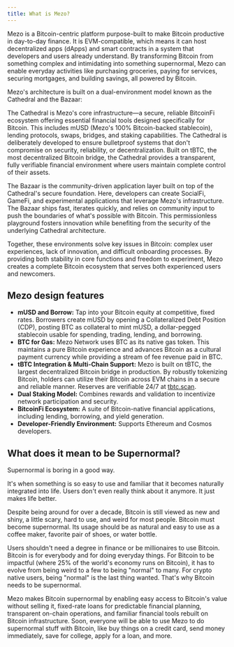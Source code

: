 ```yaml
---
title: What is Mezo?
---
```


Mezo is a Bitcoin-centric platform purpose-built to make Bitcoin productive in day-to-day finance. It is EVM-compatible, which means it can host decentralized apps (dApps) and smart contracts in a system that developers and users already understand. By transforming Bitcoin from something complex and intimidating into something supernormal, Mezo can enable everyday activities like purchasing groceries, paying for services, securing mortgages, and building savings, all powered by Bitcoin.

Mezo's architecture is built on a dual-environment model known as the Cathedral and the Bazaar:

The Cathedral is Mezo's core infrastructure—a secure, reliable BitcoinFi ecosystem offering essential financial tools designed specifically for Bitcoin. This includes mUSD (Mezo's 100% Bitcoin-backed stablecoin), lending protocols, swaps, bridges, and staking capabilities. The Cathedral is deliberately developed to ensure bulletproof systems that don't compromise on security, reliability, or decentralization. Built on tBTC, the most decentralized Bitcoin bridge, the Cathedral provides a transparent, fully verifiable financial environment where users maintain complete control of their assets.

The Bazaar is the community-driven application layer built on top of the Cathedral's secure foundation. Here, developers can create SocialFi, GameFi, and experimental applications that leverage Mezo's infrastructure. The Bazaar ships fast, iterates quickly, and relies on community input to push the boundaries of what's possible with Bitcoin. This permissionless playground fosters innovation while benefiting from the security of the underlying Cathedral architecture.

Together, these environments solve key issues in Bitcoin: complex user experiences, lack of innovation, and difficult onboarding processes. By providing both stability in core functions and freedom to experiment, Mezo creates a complete Bitcoin ecosystem that serves both experienced users and newcomers.

## Mezo design features

- **mUSD and Borrow:** Tap into your Bitcoin equity at competitive, fixed rates. Borrowers create mUSD by opening a Collateralized Debt Position (CDP), posting BTC as collateral to mint mUSD, a dollar-pegged stablecoin usable for spending, trading, lending, and borrowing. 
- **BTC for Gas:** Mezo Network uses BTC as its native gas token. This maintains a pure Bitcoin experience and advances Bitcoin as a cultural payment currency while providing a stream of fee revenue paid in BTC.
- **tBTC Integration & Multi-Chain Support:** Mezo is built on tBTC, the largest decentralized Bitcoin bridge in production. By robustly tokenizing Bitcoin, holders can utilize their Bitcoin across EVM chains in a secure and reliable manner. Reserves are verifiable 24/7 at [tbtc.scan](http://tbtc.scan).
- **Dual Staking Model:** Combines rewards and validation to incentivize network participation and security.
- **BitcoinFi Ecosystem:** A suite of Bitcoin-native financial applications, including lending, borrowing, and yield generation.
- **Developer-Friendly Environment:** Supports Ethereum and Cosmos developers.

## What does it mean to be Supernormal? 

Supernormal is boring in a good way.

It's when something is so easy to use and familiar that it becomes naturally integrated into life. Users don't even really think about it anymore. It just makes life better.

Despite being around for over a decade, Bitcoin is still viewed as new and shiny, a little scary, hard to use, and weird for most people. Bitcoin must become supernormal. Its usage should be as natural and easy to use as a coffee maker, favorite pair of shoes, or water bottle.

Users shouldn't need a degree in finance or be millionaires to use Bitcoin. Bitcoin is for everybody and for doing everyday things. For Bitcoin to be impactful (where 25% of the world's economy runs on Bitcoin), it has to evolve from being weird to a few to being "normal" to many. For crypto native users, being "normal" is the last thing wanted. That's why Bitcoin needs to be supernormal.

Mezo makes Bitcoin supernormal by enabling easy access to Bitcoin's value without selling it, fixed-rate loans for predictable financial planning, transparent on-chain operations, and familiar financial tools rebuilt on Bitcoin infrastructure. Soon, everyone will be able to use Mezo to do supernormal stuff with Bitcoin, like buy things on a credit card, send money immediately, save for college, apply for a loan, and more.